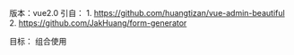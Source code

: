 版本：vue2.0
引自：
    1. https://github.com/huangtizan/vue-admin-beautiful
    2. https://github.com/JakHuang/form-generator

目标： 组合使用
